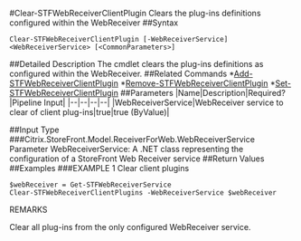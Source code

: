 #Clear-STFWebReceiverClientPlugin
Clears the plug-ins definitions configured within the WebReceiver
##Syntax
```Clear-STFWebReceiverClientPlugin [-WebReceiverService] <WebReceiverService> [<CommonParameters>]
```
##Detailed Description
The cmdlet clears the plug-ins definitions as configured within the WebReceiver.
##Related Commands
*[Add-STFWebReceiverClientPlugin](Add-STFWebReceiverClientPlugin)
*[Remove-STFWebReceiverClientPlugin](Remove-STFWebReceiverClientPlugin)
*[Set-STFWebReceiverClientPlugin](Set-STFWebReceiverClientPlugin)
##Parameters
|Name|Description|Required?|Pipeline Input||--|--|--|--||WebReceiverService|WebReceiver service to clear of client plug-ins|true|true (ByValue)|##Input Type
###Citrix.StoreFront.Model.ReceiverForWeb.WebReceiverService
Parameter WebReceiverService: A .NET class representing the configuration of a StoreFront Web Receiver service
##Return Values
##Examples
###EXAMPLE 1 Clear client plugins
```$webReceiver = Get-STFWebReceiverService
Clear-STFWebReceiverClientPlugins -WebReceiverService $webReceiver
```
REMARKS

Clear all plug-ins from the only configured WebReceiver service.
